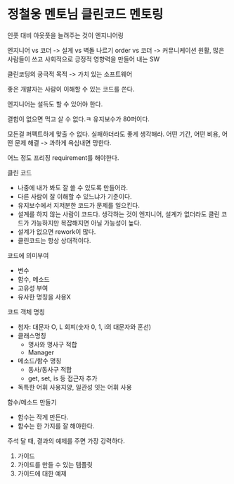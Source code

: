 # 정철웅 멘토님 클린코드 멘토링
인풋 대비 아웃풋을 늘려주는 것이 엔지니어링

엔지니어 vs 코더 -> 설계 vs 벽돌 나르기
order vs 코더 -> 커뮤니케이션 원활, 많은 사람들이 쓰고 사회적으로 긍정적 영향력을 만들어 내는 SW

클린코딩의 궁극적 목적 -> 가치 있는 소프트웨어

좋은 개발자는 사람이 이해할 수 있는 코드를 쓴다.

엔지니어는 설득도 할 수 있어야 한다.

결함이 없으면 먹고 살 수 없다.ㅋ 유지보수가 80퍼이다.

모든걸 퍼펙트하게 맞출 수 없다. 실패하더라도 좋게 생각해라.
어떤 기간, 어떤 비용, 어떤 문제 해결 -> 과하게 욕심내면 망한다.

어느 정도 프리징 requirement를 해야한다. 

클린 코드
- 나중에 내가 봐도 잘 쓸 수 있도록 만들어라.
- 다른 사람이 잘 이해할 수 있느냐가 기준이다.
- 유지보수에서 지저분한 코드가 문제를 일으킨다.
- 설계를 하지 않는 사람이 코드다. 생각하는 것이 엔지니어, 설계가 없더라도 클린 코드가 가능하지만 복잡해지면 아닐 가능성이 높다.
- 설계가 없으면 rework이 많다.
- 클린코드는 항상 상대적이다.

코드에 의미부여
- 변수
- 함수, 메소드
- 고유성 부여
- 유사한 명칭을 사용X

코드 객체 명칭
- 첨자: 대문자 O, L 회피(숫자 0, 1, i의 대문자와 혼선)
- 클래스명칭
  - 명사와 명사구 적합
  - Manager
- 메소드/함수 명칭
  - 동사/동사구 적합
  - get, set, is 등 접근자 추가
- 독특한 어휘 사용지양, 일관성 잇는 어휘 사용

함수/메소드 만들기
- 함수는 작게 만든다.
- 함수는 한 가지를 잘 해야한다.

주석 달 때, 결과의 예제를 주면 가장 강력하다.
1. 가이드
2. 가이드를 만들 수 있는 템플릿
3. 가이드에 대한 예제
